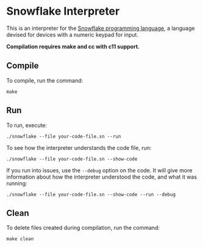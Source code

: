 # Snowflake Interpreter

This is an interpreter for the [Snowflake programming language][1], a language devised for devices with a numeric keypad for input.

**Compilation requires make and cc with c11 support.**

[1]: https://github.com/maelys-mcardle/microprocessor-trainer/tree/master/docs/snowflake

## Compile

To compile, run the command:
```
make
```

## Run

To run, execute:
```
./snowflake --file your-code-file.sn --run
```

To see how the interpreter understands the code file, run:
```
./snowflake --file your-code-file.sn --show-code
```

If you run into issues, use the `--debug` option on the code. It will give more
information about how the interpreter understood the code, and what it was running:
```
./snowflake --file your-code-file.sn --show-code --run --debug
```

## Clean

To delete files created during compilation, run the command:
```
make clean
```
